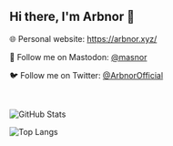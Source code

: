 ## Hi there, I'm Arbnor 👋

🌐 Personal website: https://arbnor.xyz/

🐘 Follow me on Mastodon: <a rel="me" href="https://mas.to/@masnor">@masnor</a>

🐦 Follow me on Twitter: <a rel="me" href="https://twitter.com/ArbnorOfficial">@ArbnorOfficial</a>


&nbsp;

![GitHub Stats](https://github-readme-stats.vercel.app/api?username=codenor&theme=default)

![Top Langs](https://github-readme-stats.vercel.app/api/top-langs/?username=codenor&theme=default&layout=compact)
